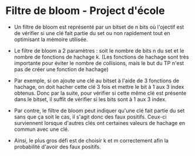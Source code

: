 # Filtre de bloom - Project d'école

- Un filtre de bloom est représenté par un bitset de n bits où l'ojectif est de vérifier si une clé fait partie du set ou non rapidement tout en optimisant la mémoire utilisée. 

- Le filtre de bloom a 2 paramètres : soit le nombre de bits n du set et le nombre de fonctions de hachage k.
(Les fonctions de hachage sont très importante pour éviter le nombre de collisions, mais le but du TP n'est pas de créer une fonction de hachage)

- Par exemple, si on ajoute une clé au bitset à l'aide de 3 fonctions de hachage, on doit hacher cette clé 3 fois et mettre le bit à 1 aux 3 index obtenus. 
Donc par la suite, pour vérifier si cette même clé est présente dans le bitset, il suffit de vérifier si les bits sont à 1 aux 3 index.

- Par contre, le filtre de bloom peut indiquer qu'une clé fait partie du set sans que ça soit le cas, il s'agit donc des faux positifs.
Ceux-ci surviennent lorsque d'autres clés ont certaines valeurs de hachage en commun avec une clé.

- Ainsi, le plus gros défi est de choisir k et m correctement afin la probabilité d'avoir des faux positifs. 
